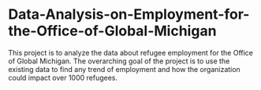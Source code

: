 # Data-Analysis-on-Employment-for-the-Office-of-Global-Michigan
This project is to analyze the data about refugee employment for the Office of Global Michigan. The overarching goal of the project is to use the existing data to find any trend of employment and how the organization could impact over 1000 refugees. 
